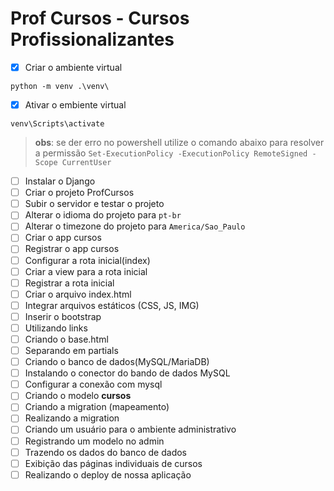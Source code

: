 # Prof Cursos - Cursos Profissionalizantes
- [X] Criar o ambiente virtual
```
python -m venv .\venv\
```
- [X] Ativar  o embiente virtual
```
venv\Scripts\activate
```
> **obs**: se der erro no powershell utilize o comando abaixo para resolver a permissão `Set-ExecutionPolicy -ExecutionPolicy RemoteSigned -Scope CurrentUser`
- [ ] Instalar o Django
- [ ] Criar o projeto ProfCursos
- [ ] Subir o servidor e testar o projeto
- [ ] Alterar o idioma do projeto para `pt-br`
- [ ] Alterar o timezone do projeto para `America/Sao_Paulo`
- [ ] Criar o app cursos
- [ ] Registrar o app cursos
- [ ] Configurar a rota inicial(index)
- [ ] Criar a view para a rota inicial
- [ ] Registrar a rota inicial
- [ ] Criar o arquivo index.html
- [ ] Integrar arquivos estáticos (CSS, JS, IMG)
- [ ] Inserir o bootstrap
- [ ] Utilizando links
- [ ] Criando o base.html
- [ ] Separando em partials
- [ ] Criando o banco de dados(MySQL/MariaDB)
- [ ] Instalando o conector do bando de dados MySQL
- [ ] Configurar a conexão com mysql
- [ ] Criando o modelo **cursos**
- [ ] Criando a migration (mapeamento)
- [ ] Realizando a migration
- [ ] Criando um usuário para o ambiente administrativo
- [ ] Registrando um modelo no admin
- [ ] Trazendo os dados do banco de dados
- [ ] Exibição das páginas individuais de cursos
- [ ] Realizando o deploy de nossa aplicação